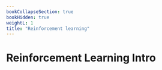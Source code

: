 ```yaml
---
bookCollapseSection: true
bookHidden: true
weightL: 1
title: "Reinforcement learning"
---
```


# Reinforcement Learning Intro

